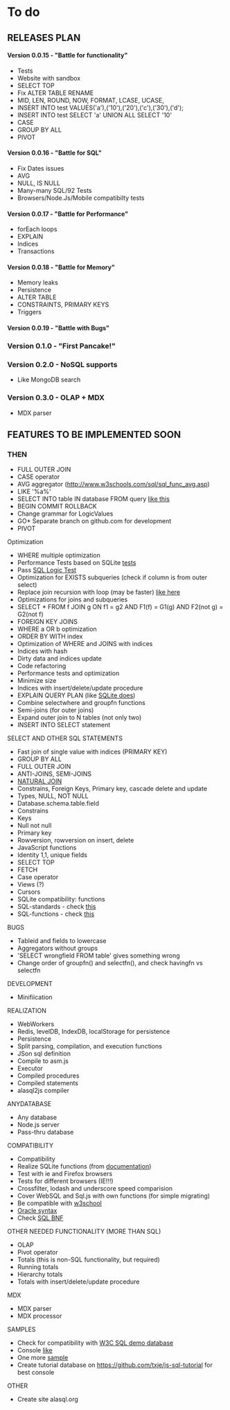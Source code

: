 # To do

## RELEASES PLAN

#### Version 0.0.15 - "Battle for functionality"

* Tests
* Website with sandbox
* SELECT TOP
* Fix ALTER TABLE RENAME
* MID, LEN, ROUND, NOW, FORMAT, LCASE, UCASE, 
* INSERT INTO test VALUES('a'),('10'),('20'),('c'),('30'),('d');
* INSERT INTO test SELECT 'a' UNION ALL SELECT '10'
* CASE
* GROUP BY ALL
* PIVOT

#### Version 0.0.16 - "Battle for SQL"

* Fix Dates issues
* AVG
* NULL, IS NULL
* Many-many SQL/92 Tests
* Browsers/Node.Js/Mobile compatibilty tests

#### Version 0.0.17 - "Battle for Performance"

* forEach loops
* EXPLAIN
* Indices
* Transactions

#### Version 0.0.18 - "Battle for Memory"

* Memory leaks
* Persistence
* ALTER TABLE
* CONSTRAINTS, PRIMARY KEYS
* Triggers

#### Version 0.0.19 - "Battle with Bugs"

### Version 0.1.0 - "First Pancake!"

### Version 0.2.0 - NoSQL supports

* Like MongoDB search

### Version 0.3.0 - OLAP + MDX

* MDX parser

## FEATURES TO BE IMPLEMENTED SOON

### THEN

* FULL OUTER JOIN
* CASE operator
* AVG aggregator (http://www.w3schools.com/sql/sql_func_avg.asp)
* LIKE '%a%'
* SELECT INTO table IN database FROM query [like this](http://www.w3schools.com/sql/sql_select_into.asp)
* BEGIN COMMIT ROLLBACK
* Change grammar for LogicValues
* GO* Separate branch on github.com for development
* PIVOT

Optimization

* WHERE multiple optimization
* Performance Tests based on SQLite [tests](http://www.sqlite.org/speed.html)
* Pass [SQL Logic Test](http://www.sqlite.org/sqllogictest/doc/trunk/about.wiki)
* Optimization for EXISTS subqueries (check if column is from outer select)
* Replace join recursion with loop (may be faster) [like here](http://architects.dzone.com/articles/sql-execution-plans-javascript)
* Optimizations for joins and subqueries
* SELECT * FROM f JOIN g ON f1 = g2 AND F1(f) = G1(g) AND F2(not g) = G2(not f) 
* FOREIGN KEY JOINS
* WHERE a OR b optimization
* ORDER BY WITH index
* Optimization of WHERE and JOINS with indices 
* Indices with hash
* Dirty data and indices update
* Code refactoring
* Performance tests and optimization
* Minimize size
* Indices with insert/delete/update procedure
* EXPLAIN QUERY PLAN (like [SQLite does](https://www.sqlite.org/eqp.html))
* Combine selectwhere and groupfn functions
* Semi-joins (for outer joins) 
* Expand outer join to N tables (not only two)
* INSERT INTO SELECT statement

SELECT AND OTHER SQL STATEMENTS

* Fast join of single value with indices (PRIMARY KEY)
* GROUP BY ALL
* FULL OUTER JOIN
* ANTI-JOINS, SEMI-JOINS
* [NATURAL JOIN](http://docs.oracle.com/javadb/10.6.2.1/ref/rrefsqljnaturaljoin.html#rrefsqljnaturaljoin)
* Constrains, Foreign Keys, Primary key, cascade delete and update
* Types, NULL, NOT NULL
* Database.schema.table.field
* Constrains
* Keys
* Null not null
* Primary key
* Rowversion, rowversion on insert, delete
* JavaScript functions
* Identity 1,1, unique fields
* SELECT TOP
* FETCH 
* Case operator
* Views (?)
* Cursors
* SQLite compatibility: functions
* SQL-standards - check [this](https://www.sequelsphere.com/dbdocs/supported-sql/)
* SQL-functions - check [this](https://www.sequelsphere.com/docs/latest/doc/Supported%20SQL%20Functions.html)

BUGS

* Tableid and fields to lowercase
* Aggregators without groups
* 'SELECT wrongfield FROM table' gives something wrong 
* Change order of groupfn() and selectfn(), and check havingfn vs selectfn


DEVELOPMENT

* Minifiication

REALIZATION

* WebWorkers
* Redis, levelDB, IndexDB, localStorage for persistence 
* Persistence
* Split parsing, compilation, and execution functions
* JSon sql definition
* Compile to asm.js
* Executor
* Compiled procedures
* Compiled statements
* alasql2js compiler

ANYDATABASE

* Any database
* Node.js server
* Pass-thru database

COMPATIBILITY

* Compatibility
* Realize SQLite functions (from [documentation](http://kripken.github.io/sql.js/documentation/))
* Test with ie and Firefox browsers
* Tests for different browsers (IE!!!)
* Crossfilter, lodash and underscore speed comparision
* Cover WebSQL and Sql.js with own functions (for simple migrating)
* Be compatible with [w3school](http://www.w3schools.com/sql/default.asp)
* [Oracle syntax](http://docs.oracle.com/javadb/10.6.2.1/ref/rrefclauses.html)
* Check [SQL BNF](http://www.contrib.andrew.cmu.edu/~shadow/sql/sql2bnf.aug92.txt)

OTHER NEEDED FUNCTIONALITY (MORE THAN SQL)

* OLAP
* Pivot operator
* Totals (this is non-SQL functionality, but required)
* Running totals 
* Hierarchy totals
* Totals with insert/delete/update procedure

MDX
* MDX parser
* MDX processor

SAMPLES

* Check for compatibility with [W3C SQL demo database](http://www.w3schools.com/w3Database.js)
* Console [like](http://www.moxleystratton.com/files/sqittle.html) 
* One more [sample](http://yradtsevich.github.io/pure-js-websql/test/index.html)
* Create tutorial database on https://github.com/txje/js-sql-tutorial for best console

OTHER

* Create site alasql.org
